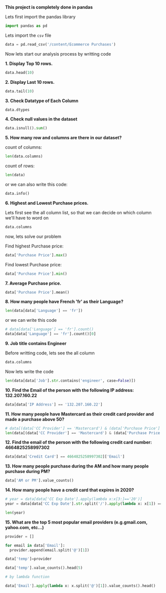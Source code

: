 **This project is completely done in pandas**

Lets first import the pandas library

```python
import pandas as pd
```

Lets import the `csv` file

```python
data = pd.read_csv('/content/Ecommerce Purchases')
```

Now lets start our analysis process by writting code

**1. Display Top 10 rows.**

```python
data.head(10)
```

**2. Display Last 10 rows.**

```python
data.tail(10)
```

**3. Check Datatype of Each Column**

```python
data.dtypes
```

**4. Check null values in the dataset**

```python
data.isnull().sum()
```

**5. How many row and columns are there in our dataset?**

count of columns:

```python
len(data.columns)
```

count of rows:

```python
len(data)
```

or we can also write this code:

```python
data.info()
```

**6. Highest and Lowest Purchase prices.**

Lets first see the all column list, so that we can decide on which column we'll have to word on

```python
data.columns
```

now, lets solve our problem

Find highest Purchase price:
```python
data['Purchase Price'].max()
```

Find lowest Purchase price:
```python
data['Purchase Price'].min()
```

**7. Average Purchase price.**

```python
data['Purchase Price'].mean()
```

**8. How many people have French 'fr' as their Language?**

```python
len(data[data['Language'] == 'fr'])
```

or we can write this code

```python
# data[data['Language'] == 'fr'].count()
data[data['Language'] == 'fr'].count()[0]
```

**9. Job title contains Engineer**

Before writting code, lets see the all column

```python
data.columns
```

Now lets write the code

```python
len(data[data['Job'].str.contains('engineer', case=False)])
```

**10. Find the Email of the person with the following IP address: 132.207.160.22**

```python
data[data['IP Address'] == '132.207.160.22']
```

**11. How many people have Mastercard as their credit card provider and made a purchase above 50?**

```python
# data[(data['CC Provider'] == 'Mastercard') & (data['Purchase Price'] > 50)].count()[0]
len(data[(data['CC Provider'] == 'Mastercard') & (data['Purchase Price'] > 50)])
```

**12. Find the email of the person with the following credit card number: 4664825258997302**

```python
data[data['Credit Card'] == 4664825258997302]['Email']
```

**13. How many people purchase during the AM and how many people purchase during PM?**

```python
data['AM or PM'].value_counts()
```

**14. How many people have a credit card that expires in 2020?**

```python
# year = data[data['CC Exp Date'].apply(lambda x:x[3:]=='20')]
year = data[data['CC Exp Date'].str.split('/').apply(lambda x: x[1]) == '20']
```

```python
len(year)
```

**15. What are the top 5 most popular email providers (e.g.gmail.com, yahoo.com, etc...)**

```python
provider = []

for email in data['Email']:
  provider.append(email.split('@')[1])
```

```python
data['temp']=provider
```

```python
data['temp'].value_counts().head(5)
```

```python
# by lambda function

data['Email'].apply(lambda x: x.split('@')[1]).value_counts().head()
```
